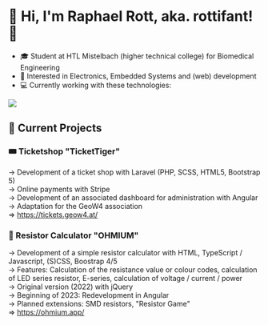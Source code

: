 # 👋 Hi, I'm Raphael Rott, aka. rottifant! 🚀

- 🎓 Student at HTL Mistelbach (higher technical college) for Biomedical Engineering
- 👀 Interested in Electronics, Embedded Systems and (web) development
- 💻 Currently working with these technologies:
  
![](https://skillicons.dev/icons?i=vue,nuxt,angular,laravel,nest,ts,js,php,c,cs,arduino,raspberrypi,sass,bootstrap)

## 🔧 Current Projects
### 🎟️ Ticketshop "TicketTiger"
→ Development of a ticket shop with Laravel (PHP, SCSS, HTML5, Bootstrap 5)<br>
→ Online payments with Stripe<br>
→ Development of an associated dashboard for administration with Angular<br>
→ Adaptation for the GeoW4 association<br>
⇒ https://tickets.geow4.at/<br>

### 🧮 Resistor Calculator "OHMIUM"
→ Development of a simple resistor calculator with HTML, TypeScript / Javascript, (S)CSS, Boostrap 4/5<br>
→ Features: Calculation of the resistance value or colour codes, calculation of LED series resistor, E-series, calculation of voltage / current / power<br>
→ Original version (2022) with jQuery<br>
→ Beginning of 2023: Redevelopment in Angular<br>
→ Planned extensions: SMD resistors, "Resistor Game"<br>
⇒ https://ohmium.app/
<!---
rottifant/rottifant is a ✨ special ✨ repository because its `README.md` (this file) appears on your GitHub profile.
You can click the Preview link to take a look at your changes.
--->
